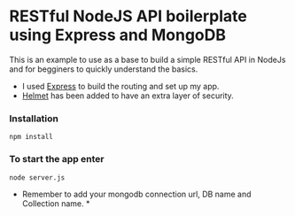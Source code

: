 # RESTful NodeJS API boilerplate using Express and MongoDB

This is an example to use as a base to build a simple RESTful API in NodeJs and for begginers to quickly understand the basics.
* I used [Express](https://expressjs.com/) to build the routing and set up my app.
* [Helmet](http://google.com) has been added to have an extra layer of security.

### Installation
`npm install`

### To start the app enter
`node server.js `

* Remember to add your mongodb connection url, DB name and Collection name. *
